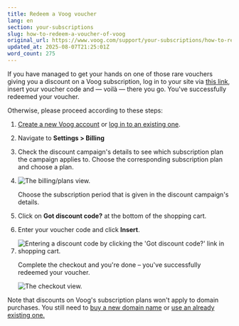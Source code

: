 ```yaml
---
title: Redeem a Voog voucher
lang: en
section: your-subscriptions
slug: how-to-redeem-a-voucher-of-voog
original_url: https://www.voog.com/support/your-subscriptions/how-to-redeem-a-voucher-of-voog
updated_at: 2025-08-07T21:25:01Z
word_count: 275
---
```

If you have managed to get your hands on one of those rare vouchers giving you a discount on a Voog subscription, log in to your site via [this link](/login?redir=admin%2Fvouchers), insert your voucher code and — voilà — there you go. You've successfully redeemed your voucher.

  

Otherwise, please proceed according to these steps: 

1. [Create a new Voog account](https://voog.com/signup) or [log in to an existing one](https://voog.com/login).
2. Navigate to **Settings > Billing**
3. Check the discount campaign's details to see which subscription plan the campaign applies to. Choose the corresponding subscription plan and choose a plan.
4. ![The billing/plans view.](https://media.voog.com/0000/0036/2183/photos/Changing_subscription_1_block.jpg "The billing/plans view.")

   Choose the subscription period that is given in the discount campaign's details.
5. Click on **Got discount code?** at the bottom of the shopping cart.
6. Enter your voucher code and click **Insert**.
7. ![Entering a discount code by clicking the 'Got discount code?' link in shopping cart.](https://media.voog.com/0000/0036/2183/photos/Discount_2-1_block.jpg "Entering a discount code by clicking the 'Got discount code?' link in shopping cart.")

   Complete the checkout and you're done – you've successfully redeemed your voucher.  

   ![The checkout view.](https://media.voog.com/0000/0036/2183/photos/Discount_3_block.jpg "The checkout view.")

Note that discounts on Voog's subscription plans won't apply to domain purchases. You still need to [buy a new domain name](/support/your-website-addresses/buying-personal-domain-names) or [use an already existing one.](/support/your-website-addresses/using-your-already-existing-domain)
